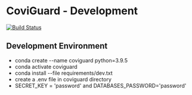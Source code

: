 # CoviGuard - Development

[![Build Status](https://app.travis-ci.com/gcivil-nyu-org/S2022-Team-6-repo.svg?branch=develop)](https://app.travis-ci.com/gcivil-nyu-org/S2022-Team-6-repo)

## Development Environment
- conda create --name coviguard python=3.9.5
- conda activate coviguard
- conda install --file requirements/dev.txt
- create a .env file in coviguard directory
- SECRET_KEY = 'password' and DATABASES_PASSWORD='password'

